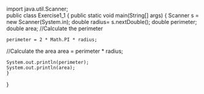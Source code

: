 import java.util.Scanner;  
public class Exercise1_1 {
       public static void main(String[] args) {
Scanner s = new Scanner(System.in); 
       double radius= s.nextDouble();
       double perimeter;
       double area;
//Calculate the perimeter 

	perimeter = 2 * Math.PI * radius;
//Calculate the area
	area = perimeter * radius;
	
	System.out.println(perimeter);
	System.out.println(area);
	}
}
